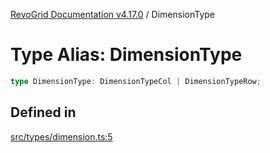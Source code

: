 [RevoGrid Documentation v4.17.0](README.md) / DimensionType

# Type Alias: DimensionType

```ts
type DimensionType: DimensionTypeCol | DimensionTypeRow;
```

## Defined in

[src/types/dimension.ts:5](https://github.com/revolist/revogrid/blob/4911b401b4ed4a1ad4f684e9c38c48b1c7ad2346/src/types/dimension.ts#L5)
